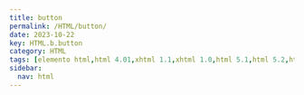 ```yaml
---
title: button
permalink: /HTML/button/
date: 2023-10-22
key: HTML.b.button
category: HTML
tags: [elemento html,html 4.01,xhtml 1.1,xhtml 1.0,html 5.1,html 5.2,html 5]
sidebar:
  nav: html
---
```

